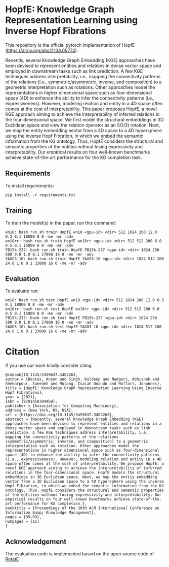 # HopfE: Knowledge Graph Representation Learning using Inverse Hopf Fibrations

This repository is the official pytorch implementation of HopfE (https://arxiv.org/abs/2108.05774).

Recently, several Knowledge Graph Embedding (KGE) approaches have been devised to represent entities and relations in dense vector space and employed in downstream tasks such as link prediction. A few KGE techniques address interpretability, i.e., mapping the connectivity patterns of the relations (i.e., symmetric/asymmetric, inverse, and composition) to a geometric interpretation such as rotations. Other approaches model the representations in higher dimensional space such as four-dimensional space (4D) to enhance the ability to infer the connectivity patterns (i.e., expressiveness). However, modeling relation and entity in a 4D space often comes at the cost of interpretability. This paper proposes HopfE, a novel KGE approach aiming to achieve the interpretability of inferred relations in the four-dimensional space. We first model the structural embeddings in 3D Euclidean space and view the relation operator as an SO(3) rotation. Next, we map the entity embedding vector from a 3D space to a 4D hypersphere using the inverse Hopf Fibration, in which we embed the semantic information from the KG ontology. Thus, HopfE considers the structural and semantic properties of the entities without losing expressivity and interpretability. Our empirical results on four well-known benchmarks achieve state-of-the-art performance for the KG completion task.

## Requirements

To install requirements:

```setup
pip install -r requirements.txt
```

## Training

To train the model(s) in the paper, run this command:

```train
wn18: bash run.sh train HopfE wn18 <gpu-id> <dir> 512 1024 200 12.0 0.3 0.1 18000 8 0 -me -mr -adv
wn18rr: bash run.sh train HopfE wn18rr <gpu-id> <dir> 512 512 200 6.0 0.5 0.1 15000 8 0 -me -mr -adv
FB15k-237: bash run.sh train HopfE FB15k-237 <gpu-id> <dir> 1024 256 500 9.0 1.0 0.1 27000 16 0 -me -mr -adv 
YAGO3-10: bash run.sh train HopfE YAGO3-10 <gpu-id> <dir> 1024 512 200 24.0 1.0 0.1 33000 16 0 -me -mr -adv
```
## Evaluation

To evaluate run:

```eval
wn18: bash run.sh test HopfE wn18 <gpu-id> <dir> 512 1024 200 12.0 0.3 0.1 18000 8 0 -me -mr -adv
wn18rr: bash run.sh test HopfE wn18rr <gpu-id> <dir> 512 512 200 6.0 0.5 0.1 15000 8 0 -me -mr -adv
FB15k-237: bash run.sh test HopfE FB15k-237 <gpu-id> <dir> 1024 256 500 9.0 1.0 0.1 27000 16 0 -me -mr -adv
YAGO3-10: bash run.sh test HopfE YAGO3-10 <gpu-id> <dir> 1024 512 200 24.0 1.0 0.1 33000 16 0 -me -mr -adv
```


<!-- ## Results

Our model achieves the following performance on:

WN18

| Model name | MR | MRR | H@1 | H@3 | H@10|
| ---------- |----|-----|-----|-----|-----|
|  RotatE    |309 |0.949|0.944|0.952|0.959|
|   QuatE	   |388	|0.949|0.941|0.954|0.960|
|   DensE    |285	|0.950|0.945|0.954|0.959|


WN18RR

| Model name | MR | MRR | H@1 | H@3 | H@10|
| ---------- |----|-----|-----|-----|-----|
|   RotatE   |3340|0.476|0.428|0.492|0.571|
|   QuatE    |3472|0.481|0.436|0.500|0.564|
|   DensE    |3052|0.491|0.443|0.508|0.579|

FB15k-237

| Model name | MR | MRR | H@1 | H@3 | H@10|
| ---------- |----|-----|-----|-----|-----|
|   RotatE	 |177	|0.338|0.241|0.375|0.533|
|   QuatE    |176	|0.311|0.221|0.342|0.495|
|   DensE    |169	|0.349|0.256|0.384|0.535|


YAGO3-10

| Model name | MR | MRR | H@1 | H@3 | H@10|
| ---------- |----|-----|-----|-----|-----|
|  RotatE    |1767|0.495|0.402|0.550|0.670|
|   DensE    |1450|0.541|0.465|0.585|0.678| -->

<!-- ## Contributing

This respoisitory is a open source software under MIT lisence. If you'd like to contribute, or have any suggestions for this project, please open an issue on this GitHub repository. -->

# Citation
If you use our work kindly consider citing

```
@inbook{10.1145/3459637.3482263,
author = {Bastos, Anson and Singh, Kuldeep and Nadgeri, Abhishek and Shekarpour, Saeedeh and Mulang, Isaiah Onando and Hoffart, Johannes},
title = {HopfE: Knowledge Graph Representation Learning Using Inverse Hopf Fibrations},
year = {2021},
isbn = {9781450384469},
publisher = {Association for Computing Machinery},
address = {New York, NY, USA},
url = {https://doi.org/10.1145/3459637.3482263},
abstract = {Recently, several Knowledge Graph Embedding (KGE) approaches have been devised to represent entities and relations in a dense vector space and employed in downstream tasks such as link prediction. A few KGE techniques address interpretability, i.e., mapping the connectivity patterns of the relations (symmetric/asymmetric, inverse, and composition) to a geometric interpretation such as rotation. Other approaches model the representations in higher dimensional space such as four-dimensional space (4D) to enhance the ability to infer the connectivity patterns (i.e., expressiveness). However, modeling relation and entity in a 4D space often comes at the cost of interpretability. We propose HopfE, a novel KGE approach aiming to achieve the interpretability of inferred relations in the four-dimensional space. HopfE models the structural embeddings in 3D Euclidean space. Next, we map the entity embedding vector from a 3D Euclidean space to a 4D hypersphere using the inverse Hopf Fibration, in which we embed the semantic information from the KG ontology. Thus, HopfE considers the structural and semantic properties of the entities without losing expressivity and interpretability. Our empirical results on four well-known benchmarks achieve state-of-the-art performance for KG completion.},
booktitle = {Proceedings of the 30th ACM International Conference on Information &amp; Knowledge Management},
pages = {89–99},
numpages = {11}
}
```

## Acknowledgement 

The evaluation code is implemented based on the open source code of [RotatE](https://github.com/DeepGraphLearning/KnowledgeGraphEmbedding)
